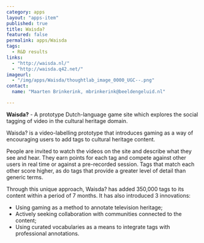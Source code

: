 ```yaml
---
category: apps
layout: "apps-item"
published: true
title: Waisda?
featured: false
permalink: apps/Waisda
tags: 
  - R&D results
links: 
  - "http://waisda.nl/"
  - "http://waisda.q42.net/"
imageurl: 
  - "/img/apps/Waisda/thoughtlab_image_0000_UGC--.png"
contact: 
  name: "Maarten Brinkerink, mbrinkerink@beeldengeluid.nl"

---
```

**Waisda?** - A prototype Dutch-language game site which explores the social tagging of video in the cultural heritage domain.

Waisda? is a video-labelling prototype that introduces gaming as a way of encouraging users to add tags to cultural heritage content.

People are invited to watch the videos on the site and describe what they see and hear. They earn points for each tag and compete against other users in real time or against a pre-recorded session. Tags that match each other score higher, as do tags that provide a greater level of detail than generic terms.

Through this unique approach, Waisda? has added 350,000 tags to its content within a period of 7 months. It has also introduced 3 innovations:
* Using gaming as a method to annotate television heritage;
* Actively seeking collaboration with communities connected to the content;
* Using curated vocabularies as a means to integrate tags with professional annotations.
